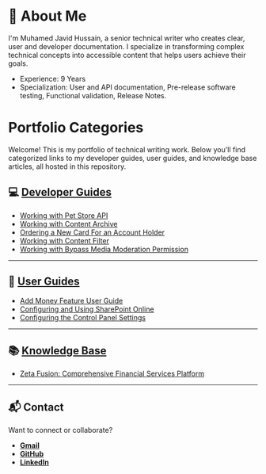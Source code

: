 # 👋 About Me

I'm Muhamed Javid Hussain, a senior technical writer who creates clear, user and developer documentation. I specialize in transforming complex technical concepts into accessible content that helps users achieve their goals.

- Experience: 9 Years
- Specialization: User and API documentation, Pre-release software testing, Functional validation, Release Notes.

# Portfolio Categories
Welcome! This is my portfolio of technical writing work. Below you'll find categorized links to my developer guides, user guides, and knowledge base articles, all hosted in this repository.


## 💻 [Developer Guides](developer_guides/)

- [Working with Pet Store API](developer_guides/rest_api_pet_store)
- [Working with Content Archive](developer_guides/graphql_api_content_archive)
- [Ordering a New Card For an Account Holder](developer_guides/rest_api_ordering_a_new_card_zeta)
- [Working with Content Filter](developer_guides/graphql_api_content_filter)
- [Working with Bypass Media Moderation Permission](developer_guides/graphql_api_bypass_media_moderation)

---

## 📖 [User Guides](user-guides/)

- [Add Money Feature User Guide](user-guides/zeta_add_money_guide)
- [Configuring and Using SharePoint Online](user-guides/using_sharepoint_online)
- [Configuring the Control Panel Settings](user-guides/Configuring-the-Control-Panel-Settings)

---

## 📚 [Knowledge Base](knowledge_base/)

- [Zeta Fusion: Comprehensive Financial Services Platform](knowledge_base/zeta_fusion)

---

## 📬 Contact

Want to connect or collaborate?
- **[Gmail](javidwriter@gmail.com)**
- **[GitHub](https://github.com/Javeed-Writer)**
- **[LinkedIn](https://linkedin.com/in/muhamed-javid)**
